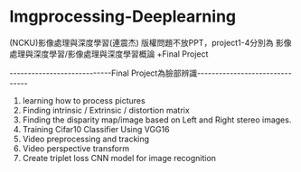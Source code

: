 # Imgprocessing-Deeplearning
(NCKU)影像處理與深度學習(連震杰)
版權問題不放PPT，project1-4分別為 影像處理與深度學習/影像處理與深度學習概論 +Final Project

----------------------------Final Project為臉部辨識-------------------------------
1. learning how to process pictures
2. Finding intrinsic / Extrinsic / distortion matrix
3. Finding the disparity map/image based on Left and Right stereo images.
4. Training Cifar10 Classifier Using VGG16
5. Video preprocessing and tracking
6. Video perspective transform
7. Create triplet loss CNN model for image recognition
